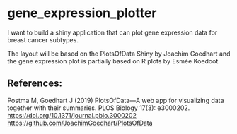 # gene_expression_plotter
I want to build a shiny application that can plot gene expression data for breast cancer subtypes. 

The layout will be based on the PlotsOfData Shiny by Joachim Goedhart and the gene expression plot is partially based on R plots by Esmée Koedoot.

## References:
Postma M, Goedhart J (2019) PlotsOfData—A web app for visualizing data together with their summaries. PLOS Biology 17(3): e3000202. https://doi.org/10.1371/journal.pbio.3000202
https://github.com/JoachimGoedhart/PlotsOfData
